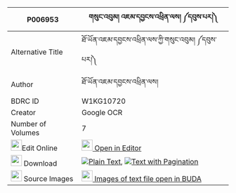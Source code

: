|P006953|གསུང་འབུམ། འཇམ་དབྱངས་འཕྲིན་ལས། ༼དབུས་པར།༽ 
| --- | --- 
|Alternative Title |ཐོ་ཡོན་འཇམ་དབྱངས་འཕྲིན་ལས་ཀྱི་གསུང་འབུམ། ༼དབུས་པར།༽
|Author| ཐོ་ཡོན་འཇམ་དབྱངས་འཕྲིན་ལས།
|BDRC ID | W1KG10720
|Creator | Google OCR
|Number of Volumes| 7
|<img width="25" src="https://img.icons8.com/color/25/000000/edit-property.png">Edit Online| [<img width="25" src="https://avatars.githubusercontent.com/u/45091458?s=200&v=4"> Open in Editor](http://editor.openpecha.org/P006953)
|<img width="25" src="https://img.icons8.com/fluent/48/000000/download-2.png"/>  Download | [![](https://img.icons8.com/color/20/000000/txt.png)Plain Text](https://github.com/Openpecha/P006953/releases/download/v2/sungbum_jamyang_trinle_upar_plain_P006953.zip), [![](https://img.icons8.com/color/20/000000/txt.png)Text with Pagination](https://github.com/Openpecha/P006953/releases/download/v2/sungbum_jamyang_trinle_upar_pages_P006953.zip)
|<img width="25" src="https://img.icons8.com/plasticine/100/000000/pictures-folder.png"/>  Source Images | [<img width="25" src="https://library.bdrc.io/icons/BUDA-small.svg"> Images of text file open in BUDA](https://library.bdrc.io/show/bdr:W1KG10720)